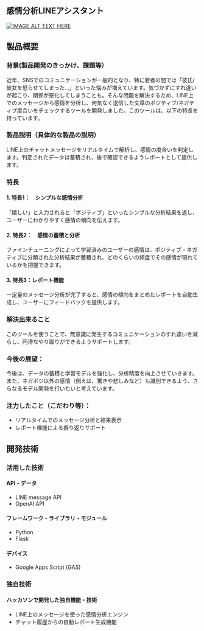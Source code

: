 ## 感情分析LINEアシスタント

[![IMAGE ALT TEXT HERE](https://jphacks.com/wp-content/uploads/2024/07/JPHACKS2024_ogp.jpg)](https://www.youtube.com/watch?v=DZXUkEj-CSI)

## 製品概要
### 背景(製品開発のきっかけ、課題等）
  近年、SNSでのコミュニケーションが一般的となり、特に若者の間では「彼氏/彼女を怒らせてしまった...」といった悩みが増えています。気づかずにすれ違いが起こり、関係が悪化してしまうことも。そんな問題を解決するため、LINE上でのメッセージから感情を分析し、何気なく送信した文章のポジティブ/ネガティブ度合いをチェックするツールを開発しました。このツールは、以下の特長を持っています。
### 製品説明（具体的な製品の説明）
  LINE上のチャットメッセージをリアルタイムで解析し、感情の度合いを判定します。判定されたデータは蓄積され、後で確認できるようレポートとして提供します。
### 特長
#### 1. 特長1：　シンプルな感情分析
「嬉しい」と入力されると「ポジティブ」といったシンプルな分析結果を返し、ユーザーにわかりやすく感情の傾向を伝えます。
#### 2. 特長2：　感情の蓄積と分析
   ファインチューニングによって学習済みのユーザーの感情は、ポジティブ・ネガティブに分類された分析結果が蓄積され、どのくらいの頻度でその感情が現れているかを把握できます。
#### 3. 特長3：レポート機能
  一定量のメッセージ分析が完了すると、感情の傾向をまとめたレポートを自動生成し、ユーザーにフィードバックを提供します。



### 解決出来ること
  このツールを使うことで、無意識に発生するコミュニケーションのすれ違いを減らし、円滑なやり取りができるようサポートします。
### 今後の展望：
  今後は、データの蓄積と学習モデルを強化し、分析精度を向上させていきます。また、ネガポジ以外の感情（例えば、驚きや悲しみなど）も識別できるよう、さらなるモデル開発を行いたいと考えています。
### 注力したこと（こだわり等）：
* リアルタイムでのメッセージ分析と結果表示
* レポート機能による振り返りサポート

## 開発技術
### 活用した技術
#### API・データ
* LINE message API
* OpenAI API

#### フレームワーク・ライブラリ・モジュール
* Python
* Flask

#### デバイス
* Google Apps Script (GAS)

### 独自技術
#### ハッカソンで開発した独自機能・技術
* LINE上のメッセージを使った感情分析エンジン
* チャット履歴からの自動レポート生成機能
